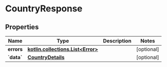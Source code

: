 
# CountryResponse

## Properties
| Name | Type | Description | Notes |
| ------------ | ------------- | ------------- | ------------- |
| **errors** | [**kotlin.collections.List&lt;Error&gt;**](Error.md) |  |  [optional] |
| **&#x60;data&#x60;** | [**CountryDetails**](CountryDetails.md) |  |  [optional] |



